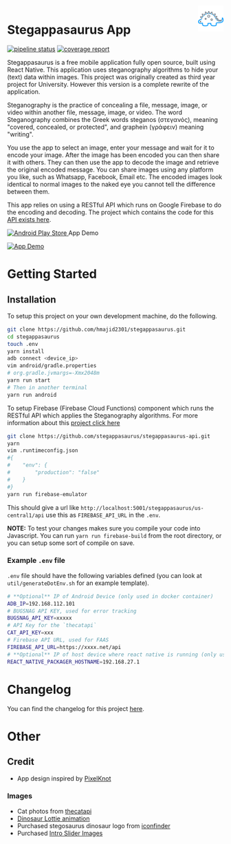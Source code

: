 <a href="https://gitlab.com/hmajid2301/stegappasaurus">
    <img src="src/assets/images/logo-dark.png" alt="Stegappasaurus" align="right" height="60" />
</a>

# Stegappasaurus App

[![pipeline status](https://gitlab.com/hmajid2301/stegappasaurus/badges/master/pipeline.svg)](https://gitlab.com/hmajid2301/stegappasaurus/commits/master)
[![coverage report](https://gitlab.com/hmajid2301/stegappasaurus/badges/master/coverage.svg)](https://gitlab.com/hmajid2301/stegappasaurus/commits/master)

Stegappasaurus is a free mobile application fully open source, built using React Native. This application uses steganography algorithms to hide your (text) data within images.
This project was originally created as third year project for University. However this version is a complete rewrite of the application.

Steganography is the practice of concealing a file, message, image, or video within another file, message, image, or video. The word Steganography combines the Greek words  steganos  (στεγανός), meaning "covered, concealed, or protected", and  graphein (γράφειν) meaning "writing".

You use the app to select an image, enter your message and wait for it to encode your image. After the image has been encoded you can then share it with others. They can then use the app to decode the image and retrieve the original encoded message. You can share images using any platform you like, such as Whatsapp, Facebook, Email etc.
The encoded images look identical to normal images to the naked eye you cannot tell the difference between them.

This app relies on using a RESTful API which runs on Google Firebase to do the encoding and decoding.
The project which contains the code for this [API exists here](https://gitlab.com/stegappasaurus/stegappasaurus-api.git).

<a href="https://play.google.com/store/apps/details?id=com.stegappasaurus">
    <img src="https://play.google.com/intl/en_gb/badges/images/generic/en_badge_web_generic.png" alt="Android Play Store" height="100" />
</a

# App Demo

[![App Demo](http://i3.ytimg.com/vi/ui-dl0SVVc4/maxresdefault.jpg)](http://www.youtube.com/watch?v=ui-dl0SVVc4 "App Demo")

# Getting Started

## Installation

To setup this project on your own development machine, do the following. 

```bash
git clone https://github.com/hmajid2301/stegappasaurus.git
cd stegappasaurus
touch .env
yarn install
adb connect <device_ip>
vim android/gradle.properties
# org.gradle.jvmargs=-Xmx2048m
yarn run start
# Then in another terminal
yarn run android 
```

To setup Firebase (Firebase Cloud Functions) component which runs the RESTful API which applies the Steganography algorithms. For more information about this [project click here](https://github.com/stegappasaurus/stegappasaurus-api.git)

```bash
git clone https://github.com/stegappasaurus/stegappasaurus-api.git
yarn
vim .runtimeconfig.json
#{
#    "env": {
#        "production": "false"
#    }
#}
yarn run firebase-emulator
```

This should give a url like `http://localhost:5001/stegappasaurus/us-central1/api` use this as
`FIREBASE_API_URL` in the `.env`.

**NOTE:** To test your changes makes sure you compile your code into Javascript.
You can run `yarn run firebase-build` from the root directory, or you can setup 
some sort of compile on save.

### Example `.env` file

`.env` file should have the following variables defined (you can look at `util/generateDotEnv.sh` for an example template).

```bash
# **Optional** IP of Android Device (only used in docker container)
ADB_IP=192.168.112.101
# BUGSNAG API KEY, used for error tracking
BUGSNAG_API_KEY=xxxxx
# API Key for the `thecatapi`
CAT_API_KEY=xxx
# Firebase API URL, used for FAAS
FIREBASE_API_URL=https://xxxx.net/api
# **Optional** IP of host device where react native is running (only used in docker container)
REACT_NATIVE_PACKAGER_HOSTNAME=192.168.27.1
```

# Changelog

You can find the changelog for this project [here](https://gitlab.com/hmajid2301/stegappasaurus/blob/master/CHANGELOG.md).

# Other

## Credit

- App design inspired by [PixelKnot](https://play.google.com/store/apps/details?id=info.guardianproject.pixelknot)

### Images
- Cat photos from [thecatapi](https://thecatapi.com)
- [Dinosaur Lottie animation](https://lottiefiles.com/2469-dino-dance)
- Purchased stegosaurus dinosaur logo from [iconfinder](https://www.iconfinder.com/icons/380124/animal_big_experience_dino_paleontology_reptile_stegosaurus_zababa_icon#size=512)
- Purchased [Intro Slider Images](https://www.dreamstime.com/vladwel_info)
